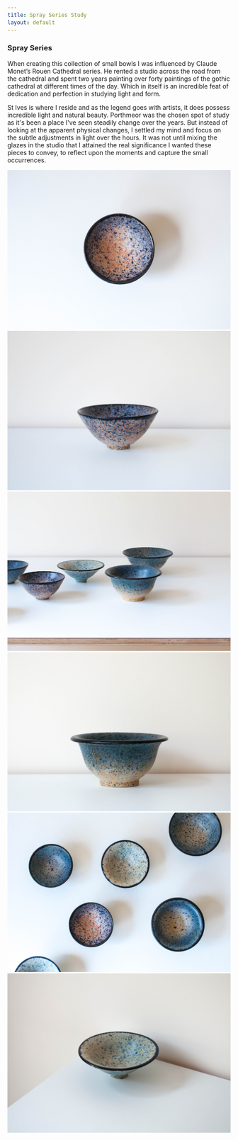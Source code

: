 ```yaml
---
title: Spray Series Study
layout: default
---
```


<div class="main-wrapper">
  <div class="container study-container row">
    <div class="text-div">
      <div class="study-text">
        <h3>Spray Series</h3>
        <div class="para-div">
            <p>When creating this collection of small bowls I was influenced by
              Claude Monet’s Rouen Cathedral series. He rented a studio across
              the road from the cathedral and spent two years painting over
              forty paintings of the gothic cathedral at different times of the
              day. Which in itself is an incredible feat of dedication and
              perfection in studying light and form. </p>
            <p>St Ives is where I reside and as the legend goes with artists, it
               does possess incredible light and natural beauty. Porthmeor was
               the chosen spot of study as it's been a place I've seen steadily
               change over the years. But instead of looking at the apparent
               physical changes, I settled my mind and focus on the subtle
               adjustments in light over the hours. It was not until mixing
               the glazes in the studio that I attained the real significance
               I wanted these pieces to convey, to reflect upon the moments
               and capture the small occurrences.</p>
        </div>
      </div>
    </div>
    <div class="img-div">
      <img class="content-img space-img" src="images/spsc-study-images/spray-series/spray-series-1.jpg">
      <img class="content-img space-img" src="images/spsc-study-images/spray-series/spray-series-2.jpg">
      <img class="content-img space-img" src="images/spsc-study-images/spray-series/spray-series-3.jpg">
      <img class="content-img space-img" src="images/spsc-study-images/spray-series/spray-series-4.jpg">
      <img class="content-img space-img" src="images/spsc-study-images/spray-series/spray-series-5.jpg">
      <img class="content-img space-img" src="images/spsc-study-images/spray-series/spray-series-6.jpg">
    </div>
  </div>
</div>
